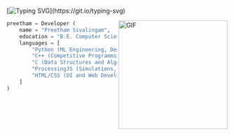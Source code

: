 [![Typing SVG](https://readme-typing-svg.demolab.com?font=Fira+Code&size=30&pause=500&color=0092CC&width=600&height=100&lines=Hello%2C+I'm+Preetham+Sivalingam.;Welcome+to+my+profile!)](https://git.io/typing-svg)

<img align="right" alt="GIF" src="https://github.com/Prxxthxm/Prxxthxm/blob/main/spin.gif" width="249px"/>

```python
preetham = Developer (
    name = "Preetham Sivalingam",
    education = "B.E. Computer Science, BITS Pilani",
    languages = [
        "Python (ML Engineering, Deep Learning, Data Science)",
        "C++ (Competitive Programming, Data Structures and Algorithms)",
        "C (Data Structures and Algorithms)",
        "ProcessingJS (Simulations, Graphics, Game Development)",
        "HTML/CSS (UI and Web Development)"
    ]
)

```
